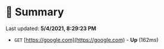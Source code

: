 # 📖 Summary
Last updated: **5/4/2021, 8:29:23 PM**

- `GET` [https://google.com](https://google.com) - **Up** (162ms)
